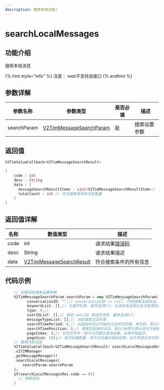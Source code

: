 ```yaml
---
description: 搜索本地消息√
---
```


# searchLocalMessages

## 功能介绍

搜索本地消息

{% hint style="info" %}
注意： web不支持该接口
{% endhint %}

## 参数详解

| 参数名称        | 参数类型                                                                           | 是否必填 | 描述     |
| ----------- | ------------------------------------------------------------------------------ | ---- | ------ |
| searchParam | [V2TimMessageSearchParam](../guan-jian-lei/message/v2timmessagesearchparam.md) | 是    | 搜索设置参数 |

## 返回值

```dart
V2TimValueCallback<V2TimMessageSearchResult>

{
    code : int
    desc : String
    data : {
      messageSearchResultItems : List<V2TimMessageSearchResultItem>// 符合搜索条件的消息列表
      totalCount : int // 符合搜索条件的消息数量
    }
}
```

## 返回值详解

| 名称   | 数值类型                                                                             | 描述                                                             |
| ---- | -------------------------------------------------------------------------------- | -------------------------------------------------------------- |
| code | int                                                                              | 请求结果[错误码](https://cloud.tencent.com/document/product/269/1671) |
| desc | String                                                                           | 请求结果描述                                                         |
| data | [V2TimMessageSearchResult](../guan-jian-lei/message/v2timmessagesearchresult.md) | 符合搜索条件的所有信息                                                    |

## 代码示例  &#x20;

```dart
    // 创建消息搜索设置参数
    V2TimMessageSearchParam searchParam = new V2TimMessageSearchParam(
          conversationID: "",// conversationID == null，代表搜索全部会话，conversationID != null，代表搜索指定会话。
          keywordList: [],// 关键字列表，最多支持5个。当消息发送者以及消息类型均未指定时，关键字列表必须非空；否则，关键字列表可以为空。
          type: 0,// 
          userIDList: [],// 指定 userID 发送的消息，最多支持5个。
          messageTypeList: [],// 消息类型过滤列表
          searchTimePeriod: 0,// 从起始时间点开始的过去时间范围，单位秒。默认为0即代表不限制时间范围，传24x60x60代表过去一天。
          searchTimePosition: 0,// 搜索的起始时间点。默认为0即代表从现在开始搜索。UTC 时间戳，单位：秒
          pageIndex: 0,// 分页的页号：用于分页展示查找结果，从零开始起步。
          pageSize: 10);// 每页结果数量：用于分页展示查找结果，如不希望分页可将其设置成 0，但如果结果太多，可能会带来性能问题。默认为100。
    // 搜索历史信息
    V2TimValueCallback<V2TimMessageSearchResult> searchLocalMessagesRes = await TencentImSDKPlugin
    .v2TIMManager
    .getMessageManager()
    .searchLocalMessages(
        searchParam:searchParam
    );
    if(searchLocalMessagesRes.code == 0){
      // 搜索成功
    }
  
```
